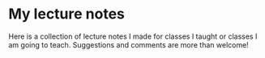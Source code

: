 # My lecture notes

Here is a collection of lecture notes I made for classes I taught or classes I am going to teach. Suggestions and comments are more than welcome!
